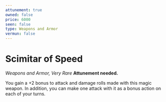 ```yaml
---
attunement: true
owned: false
price: 6000
seen: false
type: Weapons and Armor
vermun: false
---
```

# Scimitar of Speed

*Weapons and Armor, Very Rare* **Attunement needed.**

You gain a +2 bonus to attack and damage rolls made with this magic weapon. In addition, you can make one attack with it as a bonus action on each of your turns.